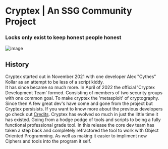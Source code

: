 # Cryptex | An SSG Community Project
### Locks only exist to keep honest people honest
![image](https://user-images.githubusercontent.com/89718570/188364762-de6d7cfa-d5f6-4cc3-8d0d-e3a87bfe1c5f.png)
## History
Cryptex started out in November 2021 with one developer Alex "Cythes" Kollar as an attempt to be less of a script kiddy.  
It has since became so much more. In April of 2022 the official 'Cryptex Development Team' formed. Consisting of members of two security groups with one common goal. To make cryptex the 'metasploit' of cryptography. Since then A few great dev's have come and gone from the project but Cryptex persisists. If you want to know more about the previous developers go check out [Credits](https://github.com/SSGorg/Cryptex/blob/main/credits.md). Cryptex has evolved so much in just the little time it has existed. Going from a hodge podge of tools and scripts to being a fully functional professional grade tool. In this release the core dev team has taken a step back and completely refractored the tool to work with Object Oriented Programming. As well as making it easier to impliment new Ciphers and tools into the program it self.  
